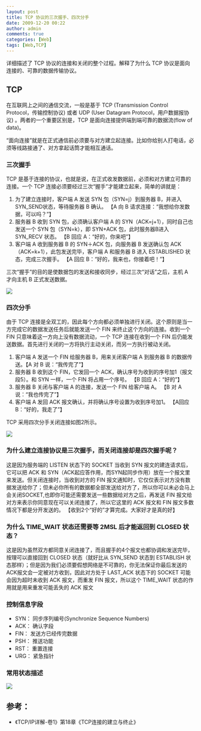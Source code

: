 ```yaml
---
layout: post
title: TCP 协议的三次握手、四次分手
date: 2009-12-20 00:22
author: admin
comments: true
categories: [Web]
tags: [Web,TCP]
---
```

详细描述了 TCP 协议的连接和关闭的整个过程。解释了为什么 TCP 协议是面向连接的、可靠的数据传输协议。
   
 <!-- more -->

## TCP

在互联网上之间的通信交流，一般是基于 TCP  (Transmission Control Protocol，传输控制协议) 或者 UDP (User Datagram Protocol，用户数据报协议) 。两者的一个重要区别是，TCP 是面向连接提供端到端可靠的数据流(flow of data)。

“面向连接”就是在正式通信前必须要与对方建立起连接。比如你给别人打电话，必须等线路接通了、对方拿起话筒才能相互通话。

### 三次握手

TCP 是基于连接的协议，也就是说，在正式收发数据前，必须和对方建立可靠的连接。一个 TCP 连接必须要经过三次“握手”才能建立起来，简单的讲就是：


1. 为了建立连接时，客户端 A 发送 SYN 包（SYN=j）到服务器 B，并进入 SYN_SEND状态，等待服务器 B 确认。 【A 向 B 请求连接：“我想给你发数据，可以吗？”】
2. 服务器 B 收到 SYN 包，必须确认客户端 A 的 SYN（ACK=j+1），同时自己也发送一个 SYN 包（SYN=k），即 SYN+ACK 包，此时服务器B进入SYN_RECV 状态。 【B 回应 A：“好的，你来吧”】
3. 客户端 A 收到服务器 B 的 SYN＋ACK 包，向服务器 B 发送确认包 ACK（ACK=k+1），此包发送完毕，客户端 A 和服务器 B 进入 ESTABLISHED 状态，完成三次握手。 【A 回应 B：“好的，我来也，你接着吧！”】

三次“握手”的目的是使数据包的发送和接收同步，经过三次“对话”之后，主机 A 才向主机 B 正式发送数据。

![](http://b303.photo.store.qq.com/psb?/c152afc5-e83c-42b3-9779-3008bbfd9eb8/pO3vXjI0xFO4bpuAELBz5BXr*BOdhBViaDfpcPS8LSs!/b/Ye86nbRrCQAAYonNobRLCQAA&ek=1&kp=1&pt=0&su=0154437137&sce=0-12-12&rf=2-9)

### 四次分手

由于 TCP 连接是全双工的，因此每个方向都必须单独进行关闭。这个原则是当一方完成它的数据发送任务后就能发送一个 FIN 来终止这个方向的连接。收到一个 FIN 只意味着这一方向上没有数据流动，一个 TCP 连接在收到一个 FIN 后仍能发送数据。首先进行关闭的一方将执行主动关闭，而另一方执行被动关闭。 

1. 客户端 A 发送一个 FIN 给服务器 B，用来关闭客户端 A 到服务器 B 的数据传送。【A 对 B 说：“我传完了”】 
2. 服务器 B 收到这个 FIN，它发回一个 ACK，确认序号为收到的序号加1（报文段5）。和 SYN 一样，一个 FIN 将占用一个序号。 【B 回应 A：“好的”】
3. 服务器 B 关闭与客户端 A 的连接，发送一个 FIN 给客户端 A。 【B 对 A 说：“我也传完了”】
4. 客户端 A 发回 ACK 报文确认，并将确认序号设置为收到序号加1。 【A回应B：“好的，我走了”】

TCP 采用四次分手关闭连接如图2所示。

![](http://b303.photo.store.qq.com/psb?/c152afc5-e83c-42b3-9779-3008bbfd9eb8/WbGDB9ewAnjDDJ6ImIKv89OhBtNHRTmeiPYiWNgrRuc!/b/YWu2m7QXCQAAYrlrqbQFCQAA&ek=1&kp=1&pt=0&su=05415601&sce=0-12-12&rf=2-9)

### 为什么建立连接协议是三次握手，而关闭连接却是四次握手呢？ 

这是因为服务端的 LISTEN 状态下的 SOCKET 当收到 SYN 报文的建连请求后，它可以把 ACK 和 SYN（ACK起应答作用，而SYN起同步作用）放在一个报文里来发送。但关闭连接时，当收到对方的 FIN 报文通知时，它仅仅表示对方没有数据发送给你了；但未必你所有的数据都全部发送给对方了，所以你可以未必会马上会关闭SOCKET,也即你可能还需要发送一些数据给对方之后，再发送 FIN 报文给对方来表示你同意现在可以关闭连接了，所以它这里的 ACK 报文和 FIN 报文多数情况下都是分开发送的。 【收到2个“好的”才算完成。大家好才是真的好】

### 为什么 TIME_WAIT 状态还需要等 2MSL 后才能返回到 CLOSED 状态？ 

这是因为虽然双方都同意关闭连接了，而且握手的4个报文也都协调和发送完毕，按理可以直接回到 CLOSED 状态（就好比从 SYN_SEND 状态到 ESTABLISH 状态那样）；但是因为我们必须要假想网络是不可靠的，你无法保证你最后发送的ACK报文会一定被对方收到，因此对方处于 LAST_ACK 状态下的 SOCKET 可能会因为超时未收到 ACK 报文，而重发 FIN 报文，所以这个 TIME_WAIT 状态的作用就是用来重发可能丢失的 ACK 报文

### 控制信息字段

* SYN： 同步序列编号(Synchronize Sequence Numbers) 
* ACK： 确认字段
* FIN： 发送方已经传完数据
* PSH： 推送功能
* RST： 重置连接
* URG： 紧急指针

### 常用状态描述

![](http://b301.photo.store.qq.com/psb?/c152afc5-e83c-42b3-9779-3008bbfd9eb8/xwsxGfO03s2YRHor2zOAIJI78WwRV*10du5eUNWYw4s!/b/YXO9drPtIAAAYvGxdrMTIQAA&ek=1&kp=1&pt=0&su=020610481&sce=0-12-12&rf=2-9)

## 参考：

* 《TCP/IP详解-卷1》第18章《TCP连接的建立与终止》
